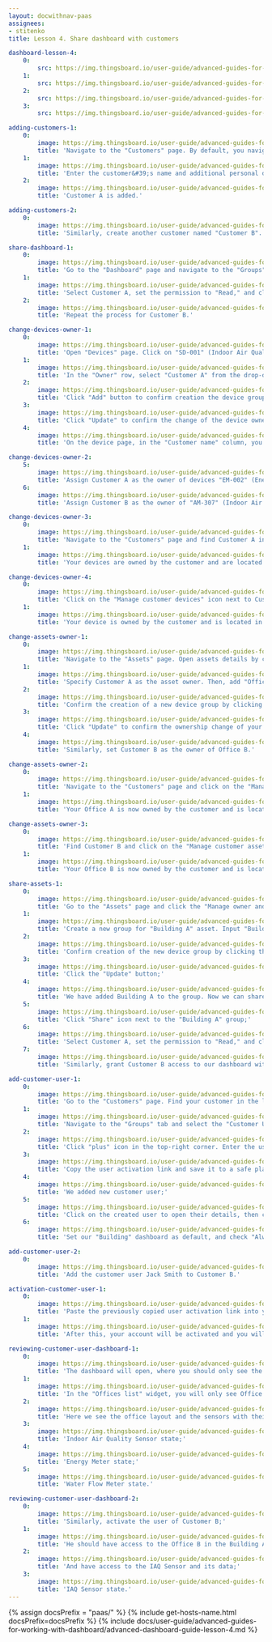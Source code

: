 ```yaml
---
layout: docwithnav-paas
assignees:
- stitenko
title: Lesson 4. Share dashboard with customers

dashboard-lesson-4:
    0:
        src: https://img.thingsboard.io/user-guide/advanced-guides-for-working-with-dashboard/lesson-4/dashboard-final-lesson-4-1-pe.png
    1:
        src: https://img.thingsboard.io/user-guide/advanced-guides-for-working-with-dashboard/lesson-4/dashboard-final-lesson-4-2-pe.png
    2:
        src: https://img.thingsboard.io/user-guide/advanced-guides-for-working-with-dashboard/lesson-4/dashboard-final-lesson-4-3-pe.png
    3:
        src: https://img.thingsboard.io/user-guide/advanced-guides-for-working-with-dashboard/lesson-4/dashboard-final-lesson-4-4-pe.png

adding-customers-1:
    0:
        image: https://img.thingsboard.io/user-guide/advanced-guides-for-working-with-dashboard/lesson-4/adding-customers-1-pe.png
        title: 'Navigate to the "Customers" page. By default, you navigate to the customer group "All". Click the "plus" sign to open the new customer form;'
    1:
        image: https://img.thingsboard.io/user-guide/advanced-guides-for-working-with-dashboard/lesson-4/adding-customers-2-pe.png
        title: 'Enter the customer&#39;s name and additional personal details if necessary. Click "Add" to finalize adding the new customer;'
    2:
        image: https://img.thingsboard.io/user-guide/advanced-guides-for-working-with-dashboard/lesson-4/adding-customers-3-pe.png
        title: 'Customer A is added.'

adding-customers-2:
    0:
        image: https://img.thingsboard.io/user-guide/advanced-guides-for-working-with-dashboard/lesson-4/adding-customers-4-pe.png
        title: 'Similarly, create another customer named "Customer B".'

share-dashboard-1:
    0:
        image: https://img.thingsboard.io/user-guide/advanced-guides-for-working-with-dashboard/lesson-4/share-dashboard-1-pe.png
        title: 'Go to the "Dashboard" page and navigate to the "Groups" tab. Our dashboard is located in the "Buildings" group. Click the "Share" icon next to this group;'
    1:
        image: https://img.thingsboard.io/user-guide/advanced-guides-for-working-with-dashboard/lesson-4/share-dashboard-2-pe.png
        title: 'Select Customer A, set the permission to "Read," and click "Share";'
    2:
        image: https://img.thingsboard.io/user-guide/advanced-guides-for-working-with-dashboard/lesson-4/share-dashboard-3-pe.png
        title: 'Repeat the process for Customer B.'

change-devices-owner-1:
    0:
        image: https://img.thingsboard.io/user-guide/advanced-guides-for-working-with-dashboard/lesson-4/change-devices-owner-1-pe.png
        title: 'Open "Devices" page. Click on "SD-001" (Indoor Air Quality Sensor) device to open its details. Now, click "Manage owner and groups" button;'
    1:
        image: https://img.thingsboard.io/user-guide/advanced-guides-for-working-with-dashboard/lesson-4/change-devices-owner-2-pe.png
        title: 'In the "Owner" row, select "Customer A" from the drop-down list. Now, create a new device group. In the "Groups" row, input the desired group name, for example "Office A sensors". Then, click "Create a new one!";'
    2:
        image: https://img.thingsboard.io/user-guide/advanced-guides-for-working-with-dashboard/lesson-4/change-devices-owner-3-pe.png
        title: 'Click "Add" button to confirm creation the device group creation;'
    3:
        image: https://img.thingsboard.io/user-guide/advanced-guides-for-working-with-dashboard/lesson-4/change-devices-owner-4-pe.png
        title: 'Click "Update" to confirm the change of the device owner. You can always change the owner back to the tenant;'
    4:
        image: https://img.thingsboard.io/user-guide/advanced-guides-for-working-with-dashboard/lesson-4/change-devices-owner-5-pe.png
        title: 'On the device page, in the "Customer name" column, you can see which customer device belongs to;'

change-devices-owner-2:
    5:
        image: https://img.thingsboard.io/user-guide/advanced-guides-for-working-with-dashboard/lesson-4/change-devices-owner-6-pe.png
        title: 'Assign Customer A as the owner of devices "EM-002" (Energy Meter) and "WM-003" (Water Flow Meter) devices;'
    6:
        image: https://img.thingsboard.io/user-guide/advanced-guides-for-working-with-dashboard/lesson-4/change-devices-owner-7-pe.png
        title: 'Assign Customer B as the owner of "AM-307" (Indoor Air Quality Sensor) device.'

change-devices-owner-3:
    0:
        image: https://img.thingsboard.io/user-guide/advanced-guides-for-working-with-dashboard/lesson-4/change-devices-owner-8-pe.png
        title: 'Navigate to the "Customers" page and find Customer A in the list of customers. Click on the "Manage customer devices" icon next to Customer A;'
    1:
        image: https://img.thingsboard.io/user-guide/advanced-guides-for-working-with-dashboard/lesson-4/change-devices-owner-9-pe.png
        title: 'Your devices are owned by the customer and are located in the customer&#39;s device group "Office A devices".'

change-devices-owner-4:
    0:
        image: https://img.thingsboard.io/user-guide/advanced-guides-for-working-with-dashboard/lesson-4/change-devices-owner-10-pe.png
        title: 'Click on the "Manage customer devices" icon next to Customer B;'
    1:
        image: https://img.thingsboard.io/user-guide/advanced-guides-for-working-with-dashboard/lesson-4/change-devices-owner-11-pe.png
        title: 'Your device is owned by the customer and is located in the customer&#39;s device group "Office B devices".'

change-assets-owner-1:
    0:
        image: https://img.thingsboard.io/user-guide/advanced-guides-for-working-with-dashboard/lesson-4/change-assets-owner-1-pe.png
        title: 'Navigate to the "Assets" page. Open assets details by clicking on the "Office A" asset. Then click "Manage owner and groups" button;'
    1:
        image: https://img.thingsboard.io/user-guide/advanced-guides-for-working-with-dashboard/lesson-4/change-assets-owner-2-pe.png
        title: 'Specify Customer A as the asset owner. Then, add "Office A" asset to the group. Input the desired device group name, for example "Customer A offices", and click "Create a new one!";'
    2:
        image: https://img.thingsboard.io/user-guide/advanced-guides-for-working-with-dashboard/lesson-4/change-assets-owner-3-pe.png
        title: 'Confirm the creation of a new device group by clicking the "Add" button;'
    3:
        image: https://img.thingsboard.io/user-guide/advanced-guides-for-working-with-dashboard/lesson-4/change-assets-owner-4-pe.png
        title: 'Click "Update" to confirm the ownership change of your device;'
    4:
        image: https://img.thingsboard.io/user-guide/advanced-guides-for-working-with-dashboard/lesson-4/change-assets-owner-5-pe.png
        title: 'Similarly, set Customer B as the owner of Office B.'

change-assets-owner-2:
    0:
        image: https://img.thingsboard.io/user-guide/advanced-guides-for-working-with-dashboard/lesson-4/change-assets-owner-6-pe.png
        title: 'Navigate to the "Customers" page and click on the "Manage customer assets" icon next to Customer A;'
    1:
        image: https://img.thingsboard.io/user-guide/advanced-guides-for-working-with-dashboard/lesson-4/change-assets-owner-7-pe.png
        title: 'Your Office A is now owned by the customer and is located in the customer&#39;s asset group "Customer A offices".'

change-assets-owner-3:
    0:
        image: https://img.thingsboard.io/user-guide/advanced-guides-for-working-with-dashboard/lesson-4/change-assets-owner-8-pe.png
        title: 'Find Customer B and click on the "Manage customer assets" icon next to Customer B;'
    1:
        image: https://img.thingsboard.io/user-guide/advanced-guides-for-working-with-dashboard/lesson-4/change-assets-owner-9-pe.png
        title: 'Your Office B is now owned by the customer and is located in the customer&#39;s asset group "Customer B offices".'

share-assets-1:
    0:
        image: https://img.thingsboard.io/user-guide/advanced-guides-for-working-with-dashboard/lesson-4/share-building-assets-1-pe.png
        title: 'Go to the "Assets" page and click the "Manage owner and groups" button in the details of the "Building A" asset;'
    1:
        image: https://img.thingsboard.io/user-guide/advanced-guides-for-working-with-dashboard/lesson-4/share-building-assets-2-pe.png
        title: 'Create a new group for "Building A" asset. Input "Building A" as group name, and click "Create a new one!";'
    2:
        image: https://img.thingsboard.io/user-guide/advanced-guides-for-working-with-dashboard/lesson-4/share-building-assets-3-pe.png
        title: 'Confirm creation of the new device group by clicking the "Add" button;'
    3:
        image: https://img.thingsboard.io/user-guide/advanced-guides-for-working-with-dashboard/lesson-4/share-building-assets-4-pe.png
        title: 'Click the "Update" button;'
    4:
        image: https://img.thingsboard.io/user-guide/advanced-guides-for-working-with-dashboard/lesson-4/share-building-assets-5-pe.png
        title: 'We have added Building A to the group. Now we can share it with our customers. Navigate to the "Groups" tab;'
    5:
        image: https://img.thingsboard.io/user-guide/advanced-guides-for-working-with-dashboard/lesson-4/share-building-assets-6-pe.png
        title: 'Click "Share" icon next to the "Building A" group;'
    6:
        image: https://img.thingsboard.io/user-guide/advanced-guides-for-working-with-dashboard/lesson-4/share-building-assets-7-pe.png
        title: 'Select Customer A, set the permission to "Read," and click "Share";'
    7:
        image: https://img.thingsboard.io/user-guide/advanced-guides-for-working-with-dashboard/lesson-4/share-building-assets-8-pe.png
        title: 'Similarly, grant Customer B access to our dashboard with the "Read" permission level.'

add-customer-user-1:
    0:
        image: https://img.thingsboard.io/user-guide/advanced-guides-for-working-with-dashboard/lesson-4/add-customer-user-1-pe.png
        title: 'Go to the "Customers" page. Find your customer in the list of customers and then click on the "Manage customer users" icon;'
    1:
        image: https://img.thingsboard.io/user-guide/advanced-guides-for-working-with-dashboard/lesson-4/add-customer-user-2-pe.png
        title: 'Navigate to the "Groups" tab and select the "Customer Users" group. This is an automatically created group of customer users with read-only permissions already granted. To learn more about permissions and Role-Based Access Control (RBAC), read this article;'
    2:
        image: https://img.thingsboard.io/user-guide/advanced-guides-for-working-with-dashboard/lesson-4/add-customer-user-3-pe.png
        title: 'Click "plus" icon in the top-right corner. Enter the user&#39;s email. Additionally, specify the first and last name. Then click "Add";'
    3:
        image: https://img.thingsboard.io/user-guide/advanced-guides-for-working-with-dashboard/lesson-4/add-customer-user-4-pe.png
        title: 'Copy the user activation link and save it to a safe place. Then click "OK";'
    4:
        image: https://img.thingsboard.io/user-guide/advanced-guides-for-working-with-dashboard/lesson-4/add-customer-user-5-pe.png
        title: 'We added new customer user;'
    5:
        image: https://img.thingsboard.io/user-guide/advanced-guides-for-working-with-dashboard/lesson-4/add-customer-user-6-pe.png
        title: 'Click on the created user to open their details, then click the big orange "pencil" icon to enter editing mode;'
    6:
        image: https://img.thingsboard.io/user-guide/advanced-guides-for-working-with-dashboard/lesson-4/add-customer-user-7-pe.png
        title: 'Set our "Building" dashboard as default, and check "Always fullscreen" option. Finally, apply changes.'

add-customer-user-2:
    0:
        image: https://img.thingsboard.io/user-guide/advanced-guides-for-working-with-dashboard/lesson-4/add-customer-user-8-pe.png
        title: 'Add the customer user Jack Smith to Customer B.'

activation-customer-user-1:
    0:
        image: https://img.thingsboard.io/user-guide/advanced-guides-for-working-with-dashboard/lesson-4/activation-customer-user-1-pe.png
        title: 'Paste the previously copied user activation link into your browser&#39;s address bar and press Enter. Come up with and enter a password for the account, then click "Create Password";'
    1:
        image: https://img.thingsboard.io/user-guide/advanced-guides-for-working-with-dashboard/lesson-4/activation-customer-user-2-pe.png
        title: 'After this, your account will be activated and you will be logged in as a customer user.'

reviewing-customer-user-dashboard-1:
    0:
        image: https://img.thingsboard.io/user-guide/advanced-guides-for-working-with-dashboard/lesson-4/reviewing-customer-user-dashboard-1-pe.png
        title: 'The dashboard will open, where you should only see the building that houses your office. This is Building A. Click on it to navigate to the state of this building.'
    1:
        image: https://img.thingsboard.io/user-guide/advanced-guides-for-working-with-dashboard/lesson-4/reviewing-customer-user-dashboard-2-pe.png
        title: 'In the "Offices list" widget, you will only see Office A, which belongs to Customer A. Navigate to its state by selecting Office A from the list;'
    2:
        image: https://img.thingsboard.io/user-guide/advanced-guides-for-working-with-dashboard/lesson-4/reviewing-customer-user-dashboard-3-pe.png
        title: 'Here we see the office layout and the sensors with their readings. Navigate to the state of each sensor to ensure that their telemetry readings are accessible to you;'
    3:
        image: https://img.thingsboard.io/user-guide/advanced-guides-for-working-with-dashboard/lesson-4/reviewing-customer-user-dashboard-4-pe.png
        title: 'Indoor Air Quality Sensor state;'
    4:
        image: https://img.thingsboard.io/user-guide/advanced-guides-for-working-with-dashboard/lesson-4/reviewing-customer-user-dashboard-5-pe.png
        title: 'Energy Meter state;'
    5:
        image: https://img.thingsboard.io/user-guide/advanced-guides-for-working-with-dashboard/lesson-4/reviewing-customer-user-dashboard-6-pe.png
        title: 'Water Flow Meter state.'

reviewing-customer-user-dashboard-2:
    0:
        image: https://img.thingsboard.io/user-guide/advanced-guides-for-working-with-dashboard/lesson-4/reviewing-customer-user-dashboard-7-pe.png
        title: 'Similarly, activate the user of Customer B;'
    1:
        image: https://img.thingsboard.io/user-guide/advanced-guides-for-working-with-dashboard/lesson-4/reviewing-customer-user-dashboard-8-pe.png
        title: 'He should have access to the Office B in the Building A;'
    2:
        image: https://img.thingsboard.io/user-guide/advanced-guides-for-working-with-dashboard/lesson-4/reviewing-customer-user-dashboard-9-pe.png
        title: 'And have access to the IAQ Sensor and its data;'
    3:
        image: https://img.thingsboard.io/user-guide/advanced-guides-for-working-with-dashboard/lesson-4/reviewing-customer-user-dashboard-10-pe.png
        title: 'IAQ Sensor state.'
---
```


{% assign docsPrefix = "paas/" %}
{% include get-hosts-name.html docsPrefix=docsPrefix %}
{% include docs/user-guide/advanced-guides-for-working-with-dashboard/advanced-dashboard-guide-lesson-4.md %}